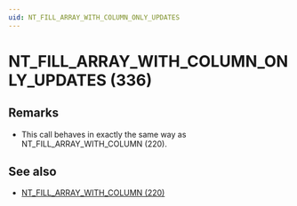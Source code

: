 ```yaml
---
uid: NT_FILL_ARRAY_WITH_COLUMN_ONLY_UPDATES
---
```


# NT_FILL_ARRAY_WITH_COLUMN_ONLY_UPDATES (336)

## Remarks

- This call behaves in exactly the same way as NT_FILL_ARRAY_WITH_COLUMN (220).

## See also

- [NT_FILL_ARRAY_WITH_COLUMN (220)](xref:NT_FILL_ARRAY_WITH_COLUMN)
